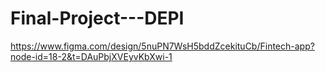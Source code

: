# Final-Project---DEPI
https://www.figma.com/design/5nuPN7WsH5bddZcekituCb/Fintech-app?node-id=18-2&t=DAuPbjXVEyvKbXwi-1 

